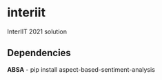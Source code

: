 # interiit
InterIIT 2021 solution

## Dependencies 
**ABSA** - pip install aspect-based-sentiment-analysis

